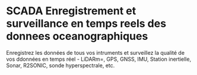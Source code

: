 # SCADA Enregistrement et surveillance en temps reels des donnees oceanographiques
 Enregistrez les données de tous vos intruments et surveillez la qualité de vos ddonnées en temps réel - LiDARm=, GPS, GNSS, IMU, Station inertielle, Sonar, R2SONIC, sonde hyperspectrale, etc.
